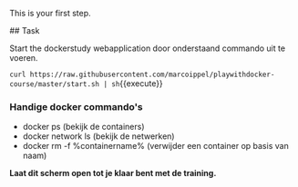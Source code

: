 This is your first step.

## Task

Start the dockerstudy webapplication door onderstaand commando uit te voeren.

`curl https://raw.githubusercontent.com/marcoippel/playwithdocker-course/master/start.sh | sh`{{execute}}

### Handige docker commando's

* docker ps (bekijk de containers) 
* docker network ls (bekijk de netwerken)
* docker rm -f %containername% (verwijder een container op basis van naam)

**Laat dit scherm open tot je klaar bent met de training.**